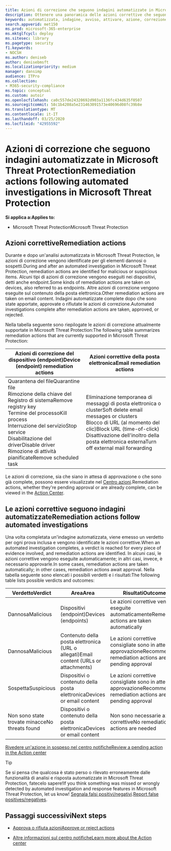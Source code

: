 ```yaml
---
title: Azioni di correzione che seguono indagini automatizzate in Microsoft Threat Protection
description: Ottenere una panoramica delle azioni correttive che seguono le indagini automatizzate in Microsoft Threat Protection
keywords: automatizzata, indagine, avviso, attivare, azione, correzione
search.appverid: met150
ms.prod: microsoft-365-enterprise
ms.mktglfcycl: deploy
ms.sitesec: library
ms.pagetype: security
f1.keywords:
- NOCSH
ms.author: deniseb
author: denisebmsft
ms.localizationpriority: medium
manager: dansimp
audience: ITPro
ms.collection:
- M365-security-compliance
ms.topic: conceptual
ms.custom: autoir
ms.openlocfilehash: ca0c557de24320692d903a1136fc434d635f0507
ms.sourcegitcommit: 58c1b4208a5e231463091573e40696d08fc39b8e
ms.translationtype: MT
ms.contentlocale: it-IT
ms.lasthandoff: 03/25/2020
ms.locfileid: "42955592"
---
```

# <a name="remediation-actions-following-automated-investigations-in-microsoft-threat-protection"></a><span data-ttu-id="6f4d4-104">Azioni di correzione che seguono indagini automatizzate in Microsoft Threat Protection</span><span class="sxs-lookup"><span data-stu-id="6f4d4-104">Remediation actions following automated investigations in Microsoft Threat Protection</span></span>

<span data-ttu-id="6f4d4-105">**Si applica a:**</span><span class="sxs-lookup"><span data-stu-id="6f4d4-105">**Applies to:**</span></span>
- <span data-ttu-id="6f4d4-106">Microsoft Threat Protection</span><span class="sxs-lookup"><span data-stu-id="6f4d4-106">Microsoft Threat Protection</span></span>


## <a name="remediation-actions"></a><span data-ttu-id="6f4d4-107">Azioni correttive</span><span class="sxs-lookup"><span data-stu-id="6f4d4-107">Remediation actions</span></span>

<span data-ttu-id="6f4d4-108">Durante e dopo un'analisi automatizzata in Microsoft Threat Protection, le azioni di correzione vengono identificate per gli elementi dannosi o sospetti.</span><span class="sxs-lookup"><span data-stu-id="6f4d4-108">During and after an automated investigation in Microsoft Threat Protection, remediation actions are identified for malicious or suspicious items.</span></span> <span data-ttu-id="6f4d4-109">Alcuni tipi di azioni di correzione vengono eseguiti nei dispositivi, detti anche endpoint.</span><span class="sxs-lookup"><span data-stu-id="6f4d4-109">Some kinds of remediation actions are taken on devices, also referred to as endpoints.</span></span> <span data-ttu-id="6f4d4-110">Altre azioni di correzione vengono eseguite sul contenuto della posta elettronica.</span><span class="sxs-lookup"><span data-stu-id="6f4d4-110">Other remediation actions are taken on email content.</span></span> <span data-ttu-id="6f4d4-111">Indagini automatizzate complete dopo che sono state apportate, approvate o rifiutate le azioni di correzione.</span><span class="sxs-lookup"><span data-stu-id="6f4d4-111">Automated investigations complete after remediation actions are taken, approved, or rejected.</span></span>

<span data-ttu-id="6f4d4-112">Nella tabella seguente sono riepilogate le azioni di correzione attualmente supportate in Microsoft Threat Protection:</span><span class="sxs-lookup"><span data-stu-id="6f4d4-112">The following table summarizes remediation actions that are currently supported in Microsoft Threat Protection:</span></span> 

|<span data-ttu-id="6f4d4-113">Azioni di correzione del dispositivo (endpoint)</span><span class="sxs-lookup"><span data-stu-id="6f4d4-113">Device (endpoint) remediation actions</span></span>  |<span data-ttu-id="6f4d4-114">Azioni correttive della posta elettronica</span><span class="sxs-lookup"><span data-stu-id="6f4d4-114">Email remediation actions</span></span>  |
|---------|---------|
|<span data-ttu-id="6f4d4-115">Quarantena del file</span><span class="sxs-lookup"><span data-stu-id="6f4d4-115">Quarantine file</span></span><br/><span data-ttu-id="6f4d4-116">Rimozione della chiave del Registro di sistema</span><span class="sxs-lookup"><span data-stu-id="6f4d4-116">Remove registry key</span></span><br/><span data-ttu-id="6f4d4-117">Termine del processo</span><span class="sxs-lookup"><span data-stu-id="6f4d4-117">Kill process</span></span> <br/><span data-ttu-id="6f4d4-118">Interruzione del servizio</span><span class="sxs-lookup"><span data-stu-id="6f4d4-118">Stop service</span></span> <br/><span data-ttu-id="6f4d4-119">Disabilitazione del driver</span><span class="sxs-lookup"><span data-stu-id="6f4d4-119">Disable driver</span></span> <br/><span data-ttu-id="6f4d4-120">Rimozione di attività pianificate</span><span class="sxs-lookup"><span data-stu-id="6f4d4-120">Remove scheduled task</span></span>      |<span data-ttu-id="6f4d4-121">Eliminazione temporanea di messaggi di posta elettronica o cluster</span><span class="sxs-lookup"><span data-stu-id="6f4d4-121">Soft delete email messages or clusters</span></span><br/><span data-ttu-id="6f4d4-122">Blocco di URL (al momento del clic)</span><span class="sxs-lookup"><span data-stu-id="6f4d4-122">Block URL (time-of-click)</span></span><br/><span data-ttu-id="6f4d4-123">Disattivazione dell'inoltro della posta elettronica esterna</span><span class="sxs-lookup"><span data-stu-id="6f4d4-123">Turn off external mail forwarding</span></span>          |

<span data-ttu-id="6f4d4-124">Le azioni di correzione, sia che siano in attesa di approvazione o che sono già complete, possono essere visualizzate nel [Centro azioni](https://docs.microsoft.com/microsoft-365/security/mtp/mtp-action-center).</span><span class="sxs-lookup"><span data-stu-id="6f4d4-124">Remediation actions, whether they're pending approval or are already complete, can be viewed in the [Action Center](https://docs.microsoft.com/microsoft-365/security/mtp/mtp-action-center).</span></span>

## <a name="remediation-actions-follow-automated-investigations"></a><span data-ttu-id="6f4d4-125">Le azioni correttive seguono indagini automatizzate</span><span class="sxs-lookup"><span data-stu-id="6f4d4-125">Remediation actions follow automated investigations</span></span>

<span data-ttu-id="6f4d4-126">Una volta completata un'indagine automatizzata, viene emesso un verdetto per ogni prova inclusa e vengono identificate le azioni correttive.</span><span class="sxs-lookup"><span data-stu-id="6f4d4-126">When an automated investigation completes, a verdict is reached for every piece of evidence involved, and remediation actions are identified.</span></span> <span data-ttu-id="6f4d4-127">In alcuni casi, le azioni correttive vengono eseguite automaticamente; in altri casi, invece, è necessario approvarle.</span><span class="sxs-lookup"><span data-stu-id="6f4d4-127">In some cases, remediation actions are taken automatically; in other cases, remediation actions await approval.</span></span> <span data-ttu-id="6f4d4-128">Nella tabella seguente sono elencati i possibili verdetti e i risultati:</span><span class="sxs-lookup"><span data-stu-id="6f4d4-128">The following table lists possible verdicts and outcomes:</span></span>

|<span data-ttu-id="6f4d4-129">Verdetto</span><span class="sxs-lookup"><span data-stu-id="6f4d4-129">Verdict</span></span>    |<span data-ttu-id="6f4d4-130">Area</span><span class="sxs-lookup"><span data-stu-id="6f4d4-130">Area</span></span>    |<span data-ttu-id="6f4d4-131">Risultati</span><span class="sxs-lookup"><span data-stu-id="6f4d4-131">Outcomes</span></span>|
|------|------|------|
|<span data-ttu-id="6f4d4-132">Dannosa</span><span class="sxs-lookup"><span data-stu-id="6f4d4-132">Malicious</span></span>    |<span data-ttu-id="6f4d4-133">Dispositivi (endpoint)</span><span class="sxs-lookup"><span data-stu-id="6f4d4-133">Devices (endpoints)</span></span>    |<span data-ttu-id="6f4d4-134">Le azioni correttive vengono eseguite automaticamente</span><span class="sxs-lookup"><span data-stu-id="6f4d4-134">Remediation actions are taken automatically</span></span>|
|<span data-ttu-id="6f4d4-135">Dannosa</span><span class="sxs-lookup"><span data-stu-id="6f4d4-135">Malicious</span></span>    |<span data-ttu-id="6f4d4-136">Contenuto della posta elettronica (URL o allegati)</span><span class="sxs-lookup"><span data-stu-id="6f4d4-136">Email content (URLs or attachments)</span></span> | <span data-ttu-id="6f4d4-137">Le azioni correttive consigliate sono in attesa di approvazione</span><span class="sxs-lookup"><span data-stu-id="6f4d4-137">Recommended remediation actions are pending approval</span></span>|
|<span data-ttu-id="6f4d4-138">Sospetta</span><span class="sxs-lookup"><span data-stu-id="6f4d4-138">Suspicious</span></span>    |<span data-ttu-id="6f4d4-139">Dispositivi o contenuto della posta elettronica</span><span class="sxs-lookup"><span data-stu-id="6f4d4-139">Devices or email content</span></span> |<span data-ttu-id="6f4d4-140">Le azioni correttive consigliate sono in attesa di approvazione</span><span class="sxs-lookup"><span data-stu-id="6f4d4-140">Recommended remediation actions are pending approval</span></span>|
|<span data-ttu-id="6f4d4-141">Non sono state trovate minacce</span><span class="sxs-lookup"><span data-stu-id="6f4d4-141">No threats found</span></span>    |<span data-ttu-id="6f4d4-142">Dispositivi o contenuto della posta elettronica</span><span class="sxs-lookup"><span data-stu-id="6f4d4-142">Devices or email content</span></span>    |<span data-ttu-id="6f4d4-143">Non sono necessarie azioni correttive</span><span class="sxs-lookup"><span data-stu-id="6f4d4-143">No remediation actions are needed</span></span>|

[<span data-ttu-id="6f4d4-144">Rivedere un'azione in sospeso nel centro notifiche</span><span class="sxs-lookup"><span data-stu-id="6f4d4-144">Review a pending action in the Action center</span></span>](mtp-autoir-actions.md#review-a-pending-action-in-the-action-center)

> [!TIP]
> <span data-ttu-id="6f4d4-145">Se si pensa che qualcosa è stato perso o rilevato erroneamente dalle funzionalità di analisi e risposta automatizzate in Microsoft Threat Protection, fatecelo sapere!</span><span class="sxs-lookup"><span data-stu-id="6f4d4-145">If you think something was missed or wrongly detected by automated investigation and response features in Microsoft Threat Protection, let us know!</span></span> <span data-ttu-id="6f4d4-146">[Segnala falsi positivi/negativi](mtp-autoir-report-false-positives-negatives.md).</span><span class="sxs-lookup"><span data-stu-id="6f4d4-146">[Report false positives/negatives](mtp-autoir-report-false-positives-negatives.md).</span></span>

## <a name="next-steps"></a><span data-ttu-id="6f4d4-147">Passaggi successivi</span><span class="sxs-lookup"><span data-stu-id="6f4d4-147">Next steps</span></span>

- [<span data-ttu-id="6f4d4-148">Approva o rifiuta azioni</span><span class="sxs-lookup"><span data-stu-id="6f4d4-148">Approve or reject actions</span></span>](https://docs.microsoft.com/microsoft-365/security/mtp/mtp-autoir-actions)

- [<span data-ttu-id="6f4d4-149">Altre informazioni sul centro notifiche</span><span class="sxs-lookup"><span data-stu-id="6f4d4-149">Learn more about the Action center</span></span>](https://docs.microsoft.com/microsoft-365/security/mtp/mtp-action-center)
